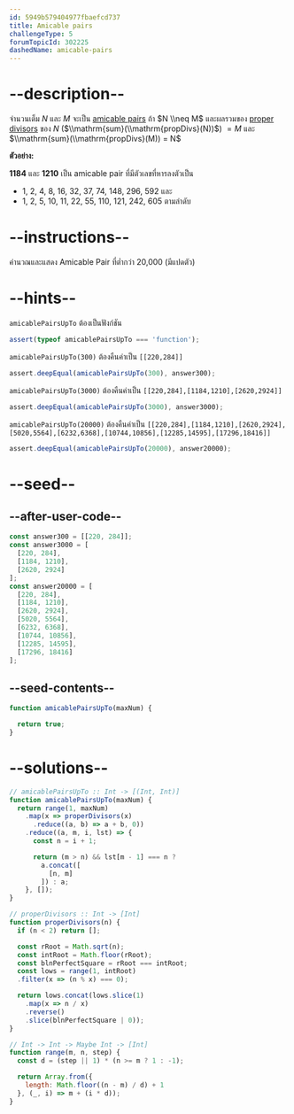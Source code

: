 ```yaml
---
id: 5949b579404977fbaefcd737
title: Amicable pairs
challengeType: 5
forumTopicId: 302225
dashedName: amicable-pairs
---
```


# --description--

จำนวนเต็ม $N$ และ $M$ จะเป็น [amicable pairs](<https://en.wikipedia.org/wiki/Amicable numbers> "wp: Amicable numbers") ถ้า $N \\neq M$ และผลรวมของ [proper divisors](<https://rosettacode.org/wiki/Proper divisors> "Proper divisors") ของ $N$ ($\\mathrm{sum}(\\mathrm{propDivs}(N))$) $= M$ และ $\\mathrm{sum}(\\mathrm{propDivs}(M)) = N$

**ตัวอย่าง:**

**1184** และ **1210** เป็น amicable pair ที่มีตัวเลขที่หารลงตัวเป็น

<ul>
  <li>1, 2, 4, 8, 16, 32, 37, 74, 148, 296, 592  และ</li>
  <li>1, 2, 5, 10, 11, 22, 55, 110, 121, 242, 605   ตามลำดับ</li>
</ul>

# --instructions--

คำนวณและแสดง Amicable Pair ที่ต่ำกว่า 20,000 (มีแปดตัว)

# --hints--

`amicablePairsUpTo` ต้องเป็นฟังก์ชัน

```js
assert(typeof amicablePairsUpTo === 'function');
```

`amicablePairsUpTo(300)` ต้องคืนค่าเป็น `[[220,284]]`

```js
assert.deepEqual(amicablePairsUpTo(300), answer300);
```

`amicablePairsUpTo(3000)` ต้องคืนค่าเป็น `[[220,284],[1184,1210],[2620,2924]]`

```js
assert.deepEqual(amicablePairsUpTo(3000), answer3000);
```

`amicablePairsUpTo(20000)` ต้องคืนค่าเป็น `[[220,284],[1184,1210],[2620,2924],[5020,5564],[6232,6368],[10744,10856],[12285,14595],[17296,18416]]`

```js
assert.deepEqual(amicablePairsUpTo(20000), answer20000);
```

# --seed--

## --after-user-code--

```js
const answer300 = [[220, 284]];
const answer3000 = [
  [220, 284],
  [1184, 1210],
  [2620, 2924]
];
const answer20000 = [
  [220, 284],
  [1184, 1210],
  [2620, 2924],
  [5020, 5564],
  [6232, 6368],
  [10744, 10856],
  [12285, 14595],
  [17296, 18416]
];
```

## --seed-contents--

```js
function amicablePairsUpTo(maxNum) {

  return true;
}
```

# --solutions--

```js
// amicablePairsUpTo :: Int -> [(Int, Int)]
function amicablePairsUpTo(maxNum) {
  return range(1, maxNum)
    .map(x => properDivisors(x)
      .reduce((a, b) => a + b, 0))
    .reduce((a, m, i, lst) => {
      const n = i + 1;

      return (m > n) && lst[m - 1] === n ?
        a.concat([
          [n, m]
        ]) : a;
    }, []);
}

// properDivisors :: Int -> [Int]
function properDivisors(n) {
  if (n < 2) return [];

  const rRoot = Math.sqrt(n);
  const intRoot = Math.floor(rRoot);
  const blnPerfectSquare = rRoot === intRoot;
  const lows = range(1, intRoot)
  .filter(x => (n % x) === 0);

  return lows.concat(lows.slice(1)
    .map(x => n / x)
    .reverse()
    .slice(blnPerfectSquare | 0));
}

// Int -> Int -> Maybe Int -> [Int]
function range(m, n, step) {
  const d = (step || 1) * (n >= m ? 1 : -1);

  return Array.from({
    length: Math.floor((n - m) / d) + 1
  }, (_, i) => m + (i * d));
}
```
